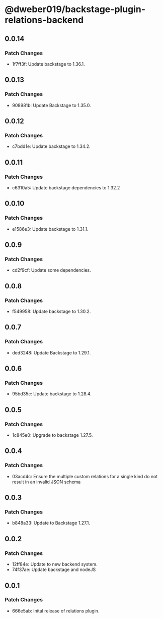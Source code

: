 # @dweber019/backstage-plugin-relations-backend

## 0.0.14

### Patch Changes

- 1f7ff3f: Update backstage to 1.36.1.

## 0.0.13

### Patch Changes

- 908981b: Update Backstage to 1.35.0.

## 0.0.12

### Patch Changes

- c7bdd1e: Update backstage to 1.34.2.

## 0.0.11

### Patch Changes

- c6310a5: Update backstage dependencies to 1.32.2

## 0.0.10

### Patch Changes

- e1586e3: Update backstage to 1.31.1.

## 0.0.9

### Patch Changes

- cd2f9cf: Update some dependencies.

## 0.0.8

### Patch Changes

- f549958: Update backstage to 1.30.2.

## 0.0.7

### Patch Changes

- ded3248: Update Backstage to 1.29.1.

## 0.0.6

### Patch Changes

- 95bd35c: Update backstage to 1.28.4.

## 0.0.5

### Patch Changes

- 1c845e0: Upgrade to backstage 1.27.5.

## 0.0.4

### Patch Changes

- 03acd4c: Ensure the multiple custom relations for a single kind do not result in an invalid JSON schema

## 0.0.3

### Patch Changes

- b848a33: Update to Backstage 1.27.1.

## 0.0.2

### Patch Changes

- 12ff84e: Update to new backend system.
- 74f37ae: Update backstage and nodeJS

## 0.0.1

### Patch Changes

- 666e5ab: Inital release of relations plugin.
